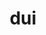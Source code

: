 ---
category: 3-letters
denotation: null
name: dui
reference_link: https://www.etymonline.com/word/dui
root_language: null
root_name: null
title: dui
type: free
word_sums:
- respelling: dui
  sum: 'Dui + '
---